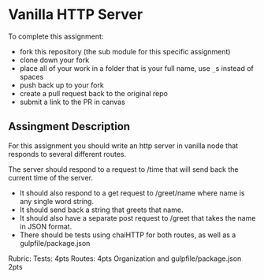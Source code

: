 Vanilla HTTP Server
===========================
To complete this assignment:
  * fork this repository (the sub module for this specific assignment)
  * clone down your fork
  * place all of your work in a folder that is your full name, use `_`s instead of spaces
  * push back up to your fork
  * create a pull request back to the original repo
  * submit a link to the PR in canvas

Assingment Description
---------------------------
For this assignment you should write an http server in vanilla node that responds to several different routes.

The server should respond to a request to /time that will send back the current time of the server.

  * It should also respond to a get request to /greet/name where name is any single word string. 
  * It should send back a string that greets that name.
  * It should also have a separate post request to /greet that takes the name in JSON format.
  * There should be tests using chaiHTTP for both routes, as well as a gulpfile/package.json
 

Rubric:
Tests: 4pts
Routes: 4pts
Organization and gulpfile/package.json 2pts
